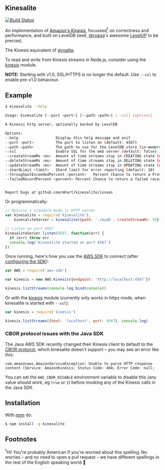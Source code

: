 Kinesalite
----------

[![Build Status](https://secure.travis-ci.org/mhart/kinesalite.png?branch=master)](http://travis-ci.org/mhart/kinesalite)

An implementation of [Amazon's Kinesis](http://docs.aws.amazon.com/kinesis/latest/APIReference/),
focussed<a href="#focussed"><sup>1</sup></a> on correctness and performance, and built on LevelDB
(well, [@rvagg](https://github.com/rvagg)'s awesome [LevelUP](https://github.com/rvagg/node-levelup) to be precise).

The Kinesis equivalent of [dynalite](https://github.com/mhart/dynalite).

To read and write from Kinesis streams in Node.js, consider using the [kinesis](https://github.com/mhart/kinesis)
module.

**NOTE:** Starting with v1.0, SSL/HTTPS is no longer the default. Use `--ssl` to enable pre-v1.0 behaviour.

Example
-------

```sh
$ kinesalite --help

Usage: kinesalite [--port <port>] [--path <path>] [--ssl] [options]

A Kinesis http server, optionally backed by LevelDB

Options:
--help                 Display this help message and exit
--port <port>          The port to listen on (default: 4567)
--path <path>          The path to use for the LevelDB store (in-memory by default)
--ssl                  Enable SSL for the web server (default: false)
--createStreamMs <ms>  Amount of time streams stay in CREATING state (default: 500)
--deleteStreamMs <ms>  Amount of time streams stay in DELETING state (default: 500)
--updateStreamMs <ms>  Amount of time streams stay in UPDATING state (default: 500)
--shardLimit <limit>   Shard limit for error reporting (default: 10)
--throughputExceededPercent <percent>   Percent Chance to return a ProvisionedThroughputExceededException on PutRecord (default 0)
--failedRecordPercent <percent> Percent Chance to return a failed record on PutRecord (default 0)


Report bugs at github.com/mhart/kinesalite/issues
```

Or programmatically:

```js
// Returns a standard Node.js HTTP server
var kinesalite = require('kinesalite'),
    kinesaliteServer = kinesalite({path: './mydb', createStreamMs: 50})

// Listen on port 4567
kinesaliteServer.listen(4567, function(err) {
  if (err) throw err
  console.log('Kinesalite started on port 4567')
})
```

Once running, here's how you use the [AWS SDK](https://github.com/aws/aws-sdk-js) to connect
(after [configuring the SDK](http://docs.aws.amazon.com/AWSJavaScriptSDK/guide/node-configuring.html)):

```js
var AWS = require('aws-sdk')

var kinesis = new AWS.Kinesis({endpoint: 'http://localhost:4567'})

kinesis.listStreams(console.log.bind(console))
```

Or with the [kinesis](https://github.com/mhart/kinesis) module (currently only works in https mode, when kinesalite is started with `--ssl`):

```js
var kinesis = require('kinesis')

kinesis.listStreams({host: 'localhost', port: 4567}, console.log)
```

### CBOR protocol issues with the Java SDK

The Java AWS SDK recently changed their Kinesis client to default to the [CBOR protocol](http://cbor.io/), which kinesalite doesn't support – you may see an error like this:
```
com.amazonaws.AmazonServiceException: Unable to parse HTTP response content (Service: AmazonKinesis; Status Code: 404; Error Code: null;
```

You can set the `AWS_CBOR_DISABLE` environment variable to disable this (any value should work, eg `true` or `1`) before invoking any of the Kinesis calls in the Java SDK.

Installation
------------

With [npm](http://npmjs.org/) do:

```sh
$ npm install -g kinesalite
```

Footnotes
---------

<a id="focussed"><sup>1</sup></a>Hi! You're probably American if you're worried about this spelling. No worries –
and no need to open a pull request – we have different spellings in the rest of the English speaking world 🐨
